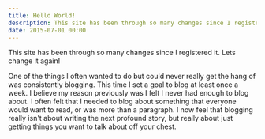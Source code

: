 ```yaml
---
title: Hello World!
description: This site has been through so many changes since I registered it. Lets change it again!
date: 2015-07-01 00:00
---
```


This site has been through so many changes since I registered it. Lets change it again!

One of the things I often wanted to do but could never really get the hang of was consistently blogging. This time I set a goal to blog at least once a week. I believe my reason previously was I felt I never had enough to blog about. I often felt that I needed to blog about something that everyone would want to read, or was more than a paragraph. I now feel that blogging really isn't about writing the next profound story, but really about just getting things you want to talk about off your chest.
